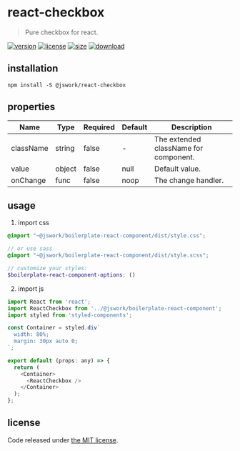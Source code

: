 # react-checkbox
> Pure checkbox for react.

[![version][version-image]][version-url]
[![license][license-image]][license-url]
[![size][size-image]][size-url]
[![download][download-image]][download-url]

## installation
```shell
npm install -S @jswork/react-checkbox
```

## properties
| Name      | Type   | Required | Default | Description                           |
| --------- | ------ | -------- | ------- | ------------------------------------- |
| className | string | false    | -       | The extended className for component. |
| value     | object | false    | null    | Default value.                        |
| onChange  | func   | false    | noop    | The change handler.                   |


## usage
1. import css
  ```scss
  @import "~@jswork/boilerplate-react-component/dist/style.css";

  // or use sass
  @import "~@jswork/boilerplate-react-component/dist/style.scss";

  // customize your styles:
  $boilerplate-react-component-options: ()
  ```
2. import js
  ```js
  import React from 'react';
  import ReactCheckbox from '../@jswork/boilerplate-react-component';
  import styled from 'styled-components';

  const Container = styled.div`
    width: 80%;
    margin: 30px auto 0;
  `;

  export default (props: any) => {
    return (
      <Container>
        <ReactCheckbox />
      </Container>
    );
  };

  ```

## license
Code released under [the MIT license](https://github.com/afeiship/react-checkbox/blob/master/LICENSE.txt).

[version-image]: https://img.shields.io/npm/v/@jswork/react-checkbox
[version-url]: https://npmjs.org/package/@jswork/react-checkbox

[license-image]: https://img.shields.io/npm/l/@jswork/react-checkbox
[license-url]: https://github.com/afeiship/react-checkbox/blob/master/LICENSE.txt

[size-image]: https://img.shields.io/bundlephobia/minzip/@jswork/react-checkbox
[size-url]: https://github.com/afeiship/react-checkbox/blob/master/dist/react-checkbox.min.js

[download-image]: https://img.shields.io/npm/dm/@jswork/react-checkbox
[download-url]: https://www.npmjs.com/package/@jswork/react-checkbox
